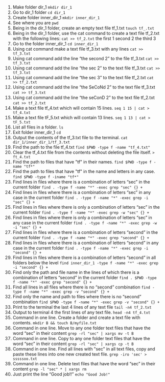 1. Make folder dir_1
`mkdir dir_1`
 2. Go to dir_1 folder
`cd dir_1`
 3. Create folder inner_dir_1
 `mkdir inner_dir_1`
 4. See where you are
`pwd`
 5. Being in the dir_1 folder, create an empty text file tf_1.txt
 `touch tf_.txt`
 6. Being in the dir_1 folder, use the cat command to create a text file tf_2.txt with the following lines:
 `cat >> tf_2.txt`
 the first 1
 second 2
 the third 3
 7. Go to the folder inner_dir_1
`cd inner_dir_1`
 8. Using cat command make a text file tf_3.txt with any lines
 `cat >> tf_3.txt`
 9. Using cat command add the line “the second 2” to the file tf_3.txt
`cat >> tf_3.txt`
 10. Using cat command add the line “the sec 2” to the text file tf_3.txt
`cat >> tf_3.txt`
 11. Using cat command add the line “the sec 3” to the text file tf_2.txt
`cat >> tf_2.txt`
 12. Using cat command add the line “the SeCoNd 2” to the text file tf_3.txt
`cat >> tf_3.txt`
 13. Using cat command add the line “the seConD 2” to the text file tf_2.txt
`cat >> tf_2.txt`
 14. Make a text file tf_4.txt which will contain 15 lines.
`seq 1 15 | cat > tf_4.txt`
 15. Make a text file tF_5.txt which will contain 13 lines.
`seq 1 13 | cat > tF_5.txt`
 16. List all files in a folder.
`ls`
 17. Exit folder inner_dir_1
`cd`
 18. Output the contents of the tf_3.txt file to the terminal.
`cat dir_1/inner_dir_1/tf_3.txt`
 19. Find the path to the file tf_4.txt
`find $PWD -type f -name "tf_4.txt"`
 20. Clear the tf_4.txt file from the contents without deleting the file itself.
`> ft_4.txt`
 21. Find the path to files that have "tf" in their names.
`find $PWD -type f -name "tf*"`
 22. Find the path to files that have "tf" in the name and letters in any case.
`find $PWD -type f -iname "tf*"`
 23. Find lines in files where there is a combination of letters “sec” in the current folder
`find . -type f -name "*" -exec grep "sec" {} +`
 24. Find lines in files where there is a combination of letters “sec” in any case in the current folder
`find . -type f -name "*" -exec grep -i "sec" {} +`
 25. Find lines in files where there is only a combination of letters “sec” in the current folder
`find . -type f -name "*" -exec grep -w "sec" {} +`
 26. Find lines in files where there is only a combination of letters “sec” in any case in the current folder
`find . -type f -name "*" -exec grep -w -i "sec" {} +`
 27. Find lines in files where there is a combination of letters “second” in the current folder
`find . -type f -name "*" -exec grep "second" {} +`
 28. Find lines in files where there is a combination of letters “second” in any case in the current folder
`find . -type f -name "*" -exec grep -i "second" {} +`
 29. Find lines in files where there is a combination of letters “second” in all folders below the level
`find inner_dir_1 -type f -name "*" -exec grep -i "second" {} +`
 30. Find only the path and file name in the lines of which there is a combination of letters “second” in the current folder
`find . $PWD -type f -name "*" -exec grep "second" {} +`
 31. Find all lines in all files where there is no “second” combination
`find -type f -name "*" -exec grep -v "second" {} +`
 32. Find only the name and path to files where there is no “second” combination
`find $PWD -type f -name "*" -exec grep -v "second" {} +`
 33. Print to the terminal the last 4 lines of any text file
`tail -n4 tf_2.txt`
 34. Output to terminal 4 the first lines of any text file.
`head -n4 tf_4.txt`
 35. Command in one line. Create a folder and create a text file with contents.
`mkdir B && touch B/myfile.txt`
 36. Command in one line. Move to any one folder text files that have the word “sec” in their content
`grep -rl "sec" | xargs mv -t B`
 37. Command in one line. Copy to any one folder text files that have the word “sec” in their content
`grep -rl "sec" | xargs cp -t B`
 38. Command in one line. Find all lines with "sec" in all text files, copy and paste these lines into one new created text file.
`grep -iro 'sec' > sssssoo.txt`
 39. Command in one line. Delete text files that have the word “sec” in their content
`grep -l "sec" * | xargs rm`
 40. Just print the line “Good job!!”
  `echo "Good Job!"`

